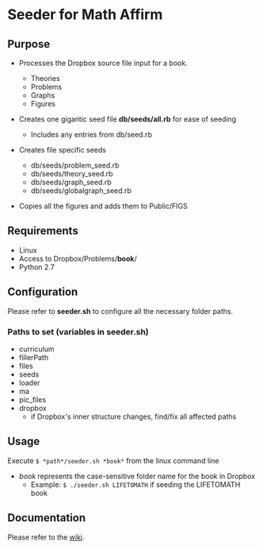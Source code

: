 # Seeder for Math Affirm

## Purpose

* Processes the Dropbox source file input for a book.
    * Theories
    * Problems
    * Graphs
    * Figures

* Creates one gigantic seed file **db/seeds/all.rb** for ease of seeding
    * Includes any entries from db/seed.rb


* Creates file specific seeds
    * db/seeds/problem_seed.rb
    * db/seeds/theory_seed.rb
    * db/seeds/graph_seed.rb
    * db/seeds/globalgraph_seed.rb

* Copies all the figures and adds them to Public/FIGS

## Requirements

* Linux
* Access to Dropbox/Problems/**book**/
* Python 2.7

## Configuration

Please refer to **seeder.sh** to configure all the necessary folder paths.

### Paths to set (variables in seeder.sh)

* curriculum
* fillerPath
* files
* seeds
* loader
* ma
* pic_files
* dropbox
    * if Dropbox's inner structure changes, find/fix all affected paths

## Usage

Execute `$ *path*/seeder.sh *book*` from the linux command line

* *book* represents the case-sensitive folder name for the book in Dropbox
    * Example: `$ ./seeder.sh LIFETOMATH` if seeding the LIFETOMATH book

## Documentation

Please refer to the [wiki](https://bitbucket.org/AFresnedo/math-affirm-loader/wiki/Home).
